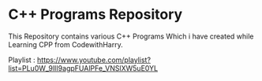 # C++ Programs Repository

This Repository contains various C++ Programs Which i have created while Learning CPP from CodewithHarry.

Playlist : https://www.youtube.com/playlist?list=PLu0W_9lII9agpFUAlPFe_VNSlXW5uE0YL
